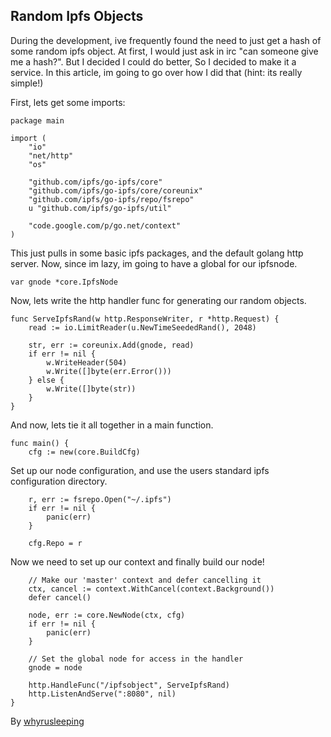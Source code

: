 ## Random Ipfs Objects
During the development, ive frequently found the need to just get a hash of some
random ipfs object. At first, I would just ask in irc "can someone give me a
hash?". But I decided I could do better, So I decided to make it a service. In
this article, im going to go over how I did that (hint: its really simple!)

First, lets get some imports:
```
package main

import (
    "io"
    "net/http"
    "os"

    "github.com/ipfs/go-ipfs/core"
    "github.com/ipfs/go-ipfs/core/coreunix"
    "github.com/ipfs/go-ipfs/repo/fsrepo"
    u "github.com/ipfs/go-ipfs/util"

    "code.google.com/p/go.net/context"
)
```

This just pulls in some basic ipfs packages, and the default golang http server.
Now, since im lazy, im going to have a global for our ipfsnode.

```
var gnode *core.IpfsNode
```

Now, lets write the http handler func for generating our random objects.

```
func ServeIpfsRand(w http.ResponseWriter, r *http.Request) {
    read := io.LimitReader(u.NewTimeSeededRand(), 2048)

    str, err := coreunix.Add(gnode, read)
    if err != nil {
        w.WriteHeader(504)
        w.Write([]byte(err.Error()))
    } else {
        w.Write([]byte(str))
    }
}
```

And now, lets tie it all together in a main function.

```
func main() {
    cfg := new(core.BuildCfg)
```

Set up our node configuration, and use the users standard ipfs configuration directory.

```
    r, err := fsrepo.Open("~/.ipfs")
    if err != nil {
        panic(err)
    }

    cfg.Repo = r
```

Now we need to set up our context and finally build our node!

```
    // Make our 'master' context and defer cancelling it
    ctx, cancel := context.WithCancel(context.Background())
    defer cancel()

    node, err := core.NewNode(ctx, cfg)
    if err != nil {
        panic(err)
    }

    // Set the global node for access in the handler
    gnode = node

    http.HandleFunc("/ipfsobject", ServeIpfsRand)
    http.ListenAndServe(":8080", nil)
}
```

By [whyrusleeping](http://github.com/whyrusleeping)
